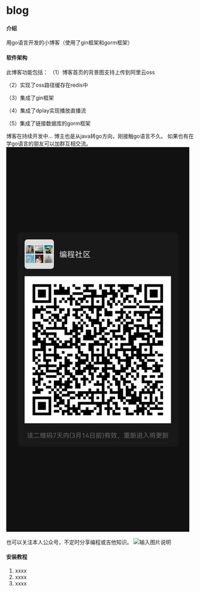 # blog

#### 介绍
用go语言开发的小博客（使用了gin框架和gorm框架）

#### 软件架构
此博客功能包括：
（1）博客首页的背景图支持上传到阿里云oss

（2）实现了oss路径缓存在redis中

（3）集成了gin框架

（4）集成了dplay实现播放直播流

（5）集成了链接数据库的gorm框架

博客在持续开发中...
博主也是从java转go方向，刚接触go语言不久。
如果也有在学go语言的朋友可以加群互相交流。
![输入图片说明](%E5%BE%AE%E4%BF%A1%E5%9B%BE%E7%89%87_20220307114458.jpg)

也可以关注本人公众号，不定时分享编程或吉他知识。
![输入图片说明](%E6%89%AB%E7%A0%81_%E6%90%9C%E7%B4%A2%E8%81%94%E5%90%88%E4%BC%A0%E6%92%AD%E6%A0%B7%E5%BC%8F-%E7%99%BD%E8%89%B2%E7%89%88.png)




#### 安装教程

1.  xxxx
2.  xxxx
3.  xxxx




